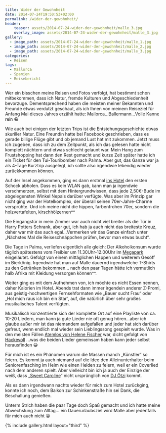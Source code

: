 ```yaml
---
title: Wider der Gewohnheit
date: 2014-07-24T19:50:53+02:00
permalink: /wider-der-gewohnheit/
header:
    teaser: assets/2014-07-24-wider-der-gewohnheit/malle_3.jpg
    overlay_image: assets/2014-07-24-wider-der-gewohnheit/malle_3.jpg
gallery:
  - image_path: assets/2014-07-24-wider-der-gewohnheit/malle_1.jpg
  - image_path: assets/2014-07-24-wider-der-gewohnheit/malle_2.jpg
  - image_path: assets/2014-07-24-wider-der-gewohnheit/malle_3.jpg
categories:
  - Reisen
tags:
  - Mallorca
  - Spanien
  - Reisebericht
---
```

Wer ein bisschen meine Reisen und Fotos verfolgt, hat bestimmt schon mitbekommen, dass ich Natur, fremde Kulturen und Abgeschiedenheit bevorzuge. 
Dementsprechend haben die meisten meiner Bekannten und Freunde etwas verdutzt geschaut, als ich Ihnen von meinem Reiseziel 
für Anfang Mai dieses Jahres erzählt hatte: Mallorca…Ballermann…Volle Kanne rein 😀

Wie auch bei einigen der letzten Trips ist die Entstehungsgeschichte etwas skuriller Natur. Eine Freundin hatte bei Facebook geschrieben, 
dass es gerade billige Flüge gibt und ob jemand Lust hat mit zukommen. 
Jetzt muss ich zugeben, dass ich zu dem Zeitpunkt, als ich das gelesen hatte nicht komplett nüchtern und etwas schlecht gelaunt war. 
Mein Hang zum Frustshopping hat dann den Rest gemacht und kurze Zeit später hatte ich ein Ticket für den Tui-Touribomber nach Palma. 
Aber gut, das Ganze war ja als 4-Tage Kurztrip ausgelegt, ich sollte also irgendwie lebendig wieder zurückkommen können.

Auf der Insel angekommen, ging es dann erstmal [ins Hotel](http://www.holidaycheck.de/hotel-Reiseinformationen_Hotel+Honderos-hid_12886.html) den 
ersten Schock abholen. Dass es kein WLAN gab, kann man ja irgendwie verschmerzen, 
selbst mit dem Hintergrundwissen, dass jede 2,50€-Bude im abgelegensten Winkel Nepals darüber verfügte. 
Was aber im Prinzip gar nicht ging war der Hotelkomplex, der überall seinen 70er-Jahre-Charme versprühte. 
Und ich meine nicht die hippen, farbenfrohen 70er, sondern die holzvertafelten, kirschhölzernen^^ 

Die Eingangstür in mein Zimmer war auch nicht viel breiter als die Tür in Harry Potters Schrank, aber gut, 
ich hab ja auch nicht das breiteste Kreuz, daher war mir das auch egal…Vermerken wir das Ganze einfach unter 
„Nächstes Mal die Reiseschnäppchen prüfen, bevor man etwas bucht“.

Die Tage in Palma, verliefen eigentlich alle gleich: Der Alkoholkonsum wurde täglich spätestens vom Freibier um 11.30Uhr-12.00Uhr 
im [Megapark](http://www.megapark.tv) eingeläutet. Gefolgt von einem mittäglichen Happen und weiterem Gesöff im Bierkönig. 
Irgendwie hat man auf Malle dauernd irgendwelche T-Shirts zu den Getränken bekommen…
nach den paar Tagen hätte ich vermutlich halb Afrika mit Kleidung versorgen können^^.

Weiter ging es mit dem Aufnehmen von, ich möchte es nicht Essen nennen, daher Kalorien im Hotel. 
Abends trat dann immer irgendein anderer Z-Promi, aus geistig-hochwertigen Fernsehformaten wie „Bauer sucht Frau“ 
oder „Hol mich raus ich bin ein Star“, auf, die natürlich über sehr großes musikalisches Talent verfügten.

Musikalisch konzentrierte sich der komplette Ort auf eine Playliste von ca. 10-20 Liedern, 
man kann ja gute Lieder nie oft genug hören…aber ich glaube außer mir ist das niemandem aufgefallen und jeder hat sich 
darüber gefreut, wenn endlich mal wieder sein Lieblingssong gespielt wurde. 
Was in den meisten Fällen [Atemlos von Helene Fischer](https://www.youtube.com/watch?v=7ZkejDqTuSM) war, 
dicht gefolgt von [Hackevoll](https://www.youtube.com/watch?v=WW8cqbNAuEk) &#8230;was die beiden Lieder gemeinsam haben kann jeder selbst herausfinden 😀

Für mich ist es ein Phänomen warum die Massen manch „Künstler“ so feiern. 
Es kommt ja auch niemand auf die Idee den Alleinunterhalter beim Seniorenfasching im Heim wie einen Helden zu feiern, 
weil er ein Coverlied nach dem anderen spielt. Aber vielleicht bin ich ja auch der Einzige der weiß, 
dass „[Sweet Caroline](https://www.youtube.com/watch?v=NsLyI1_R01M)“ nicht ursprünglich von [DJ Ötzi](https://www.youtube.com/watch?v=RacmAUst7g0) kommt.

Als es dann irgendwann nachts wieder für mich zum Hotel zurückging, konnte ich noch, dem Balkon zur Schinkenstraße hin sei Dank, die Beschallung genießen.

Unterm Strich haben die paar Tage doch Spaß gemacht und ich hatte meine Abwechslung zum Alltag…
ein Dauerurlaubsziel wird Malle aber jedenfalls für mich auch nicht 😛

{% include gallery.html layout="third" %}